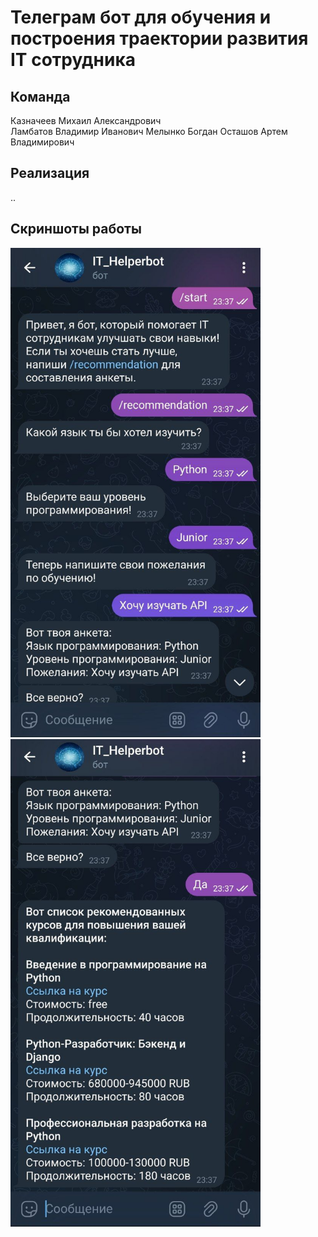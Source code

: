 # Телеграм бот для обучения и построения траектории развития IT сотрудника

## Команда
Казначеев Михаил Александрович  
Ламбатов Владимир Иванович
Мелынко Богдан
Осташов Артем Владимирович




## Реализация

..

## Скриншоты работы

<img src="images/2.jpg" alt="drawing" width="400"/>   
<img src="images/1.jpg" alt="drawing" width="400"/>
